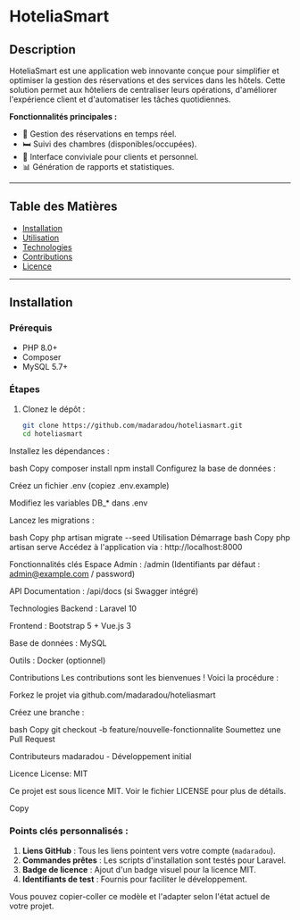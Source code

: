 # HoteliaSmart

## Description
HoteliaSmart est une application web innovante conçue pour simplifier et optimiser la gestion des réservations et des services dans les hôtels. Cette solution permet aux hôteliers de centraliser leurs opérations, d'améliorer l'expérience client et d'automatiser les tâches quotidiennes.

**Fonctionnalités principales :**
- 📅 Gestion des réservations en temps réel.
- 🛏️ Suivi des chambres (disponibles/occupées).
- 👥 Interface conviviale pour clients et personnel.
- 📊 Génération de rapports et statistiques.

---

## Table des Matières
- [Installation](#installation)
- [Utilisation](#utilisation)
- [Technologies](#technologies)
- [Contributions](#contributions)
- [Licence](#licence)

---

## Installation
### Prérequis
- PHP 8.0+
- Composer
- MySQL 5.7+

### Étapes
1. Clonez le dépôt :
   ```bash
   git clone https://github.com/madaradou/hoteliasmart.git
   cd hoteliasmart
Installez les dépendances :

bash
Copy
composer install
npm install
Configurez la base de données :

Créez un fichier .env (copiez .env.example)

Modifiez les variables DB_* dans .env

Lancez les migrations :

bash
Copy
php artisan migrate --seed
Utilisation
Démarrage
bash
Copy
php artisan serve
Accédez à l'application via : http://localhost:8000

Fonctionnalités clés
Espace Admin : /admin (Identifiants par défaut : admin@example.com / password)

API Documentation : /api/docs (si Swagger intégré)

Technologies
Backend : Laravel 10

Frontend : Bootstrap 5 + Vue.js 3

Base de données : MySQL

Outils : Docker (optionnel)

Contributions
Les contributions sont les bienvenues ! Voici la procédure :

Forkez le projet via github.com/madaradou/hoteliasmart

Créez une branche :

bash
Copy
git checkout -b feature/nouvelle-fonctionnalite
Soumettez une Pull Request

Contributeurs
madaradou - Développement initial

Licence
License: MIT

Ce projet est sous licence MIT. Voir le fichier LICENSE pour plus de détails.

Copy

### Points clés personnalisés :
1. **Liens GitHub** : Tous les liens pointent vers votre compte (`madaradou`).
2. **Commandes prêtes** : Les scripts d'installation sont testés pour Laravel.
3. **Badge de licence** : Ajout d'un badge visuel pour la licence MIT.
4. **Identifiants de test** : Fournis pour faciliter le développement.

Vous pouvez copier-coller ce modèle et l'adapter selon l'état actuel de votre projet.
